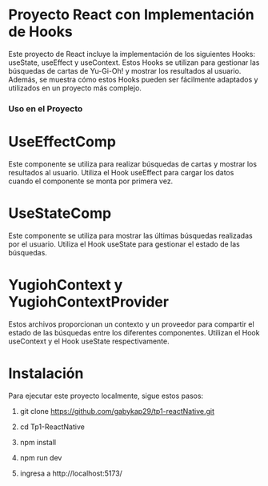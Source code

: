 # Proyecto React con Implementación de Hooks
Este proyecto de React incluye la implementación de los siguientes Hooks: useState, useEffect y useContext. Estos Hooks se utilizan para gestionar las búsquedas de cartas de Yu-Gi-Oh! y mostrar los resultados al usuario. Además, se muestra cómo estos Hooks pueden ser fácilmente adaptados y utilizados en un proyecto más complejo.

### Uso en el Proyecto
# UseEffectComp
Este componente se utiliza para realizar búsquedas de cartas y mostrar los resultados al usuario. Utiliza el Hook useEffect para cargar los datos cuando el componente se monta por primera vez.

# UseStateComp
Este componente se utiliza para mostrar las últimas búsquedas realizadas por el usuario. Utiliza el Hook useState para gestionar el estado de las búsquedas.

# YugiohContext y YugiohContextProvider
Estos archivos proporcionan un contexto y un proveedor para compartir el estado de las búsquedas entre los diferentes componentes. Utilizan el Hook useContext y el Hook useState respectivamente.

# Instalación
Para ejecutar este proyecto localmente, sigue estos pasos:

1. git clone https://github.com/gabykap29/tp1-reactNative.git 

2. cd Tp1-ReactNative

3. npm install

4. npm run dev

5. ingresa a http://localhost:5173/ 

